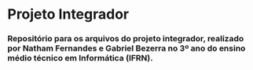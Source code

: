 # Projeto Integrador

### Repositório para os arquivos do projeto integrador, realizado por Natham Fernandes e Gabriel Bezerra no 3º ano do ensino médio técnico em Informática (IFRN).
